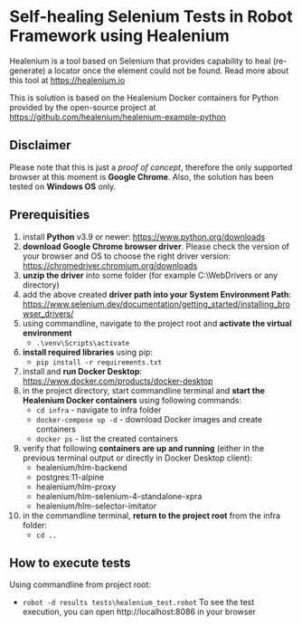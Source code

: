 # Self-healing Selenium Tests in Robot Framework using Healenium

Healenium is a tool based on Selenium that provides capability to heal (re-generate) a locator once the element could not be found. 
Read more about this tool at https://healenium.io

This is solution is based on the Healenium Docker containers for Python provided by the open-source project at https://github.com/healenium/healenium-example-python

## Disclaimer
Please note that this is just a *proof of concept*, therefore the only supported browser at this moment is **Google Chrome**. Also, the solution has been tested on **Windows OS** only.

## Prerequisities
1. install **Python** v3.9 or newer: https://www.python.org/downloads
4. **download Google Chrome browser driver**. Please check the version of your browser and OS to choose the right driver version: https://chromedriver.chromium.org/downloads
5. **unzip the driver** into some folder (for example C:\WebDrivers or any directory)
6. add the above created **driver path into your System Environment Path**: https://www.selenium.dev/documentation/getting_started/installing_browser_drivers/
2. using commandline, navigate to the project root and **activate the virtual environment**
   * ```.\venv\Scripts\activate```
3. **install required libraries** using pip:
   * ```pip install -r requirements.txt```
7. install and **run Docker Desktop**: https://www.docker.com/products/docker-desktop
8. in the project directory, start commandline terminal and **start the Healenium Docker containers** using following commands:
   * ```cd infra``` - navigate to infra folder
   * ```docker-compose up -d``` - download Docker images and create containers
   * ```docker ps``` - list the created containers
9. verify that following **containers are up and running** (either in the previous terminal output or directly in Docker Desktop client): 
   * healenium/hlm-backend 
   * postgres:11-alpine
   * healenium/hlm-proxy
   * healenium/hlm-selenium-4-standalone-xpra
   * healenium/hlm-selector-imitator
10. in the commandline terminal, **return to the project root** from the infra folder:
    * ```cd ..```

## How to execute tests
Using commandline from project root:
   * ```robot -d results tests\healenium_test.robot```
To see the test execution, you can open http://localhost:8086 in your browser
